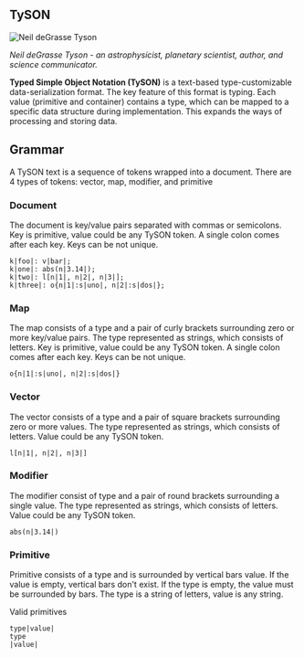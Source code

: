 ## TySON

![Neil deGrasse Tyson](https://pbs.twimg.com/profile_images/74188698/NeilTysonOriginsA-Crop_400x400.jpg)

*Neil deGrasse Tyson - an astrophysicist, planetary scientist, author, and science communicator.*

**Typed Simple Object Notation (TySON)** is a text-based type-customizable data-serialization format. The key feature of this format is typing. Each value (primitive and container) contains a type, which can be mapped to a specific data structure during implementation. This expands the ways of processing and storing data.


## Grammar

A TySON text is a sequence of tokens wrapped into a document. There are 4 types of tokens: vector, map, modifier, and primitive

### Document

The document is key/value pairs separated with commas or semicolons. Key is primitive, value could be any TySON token.  A single colon comes after each key. Keys can be not unique.

```
k|foo|: v|bar|;
k|one|: abs(n|3.14|);
k|two|: l[n|1|, n|2|, n|3|];
k|three|: o{n|1|:s|uno|, n|2|:s|dos|};
```

### Map

The map consists of a type and a pair of curly brackets surrounding zero or more key/value pairs. The type represented as strings, which consists of letters. Key is primitive, value could be any TySON token. A single colon comes after each key. Keys can be not unique.

```
o{n|1|:s|uno|, n|2|:s|dos|}
```

### Vector

The vector consists of a type and a pair of square brackets surrounding zero or more values. The type represented as strings, which consists of letters. Value could be any TySON token.

```
l[n|1|, n|2|, n|3|]
```

### Modifier

The modifier consist of type and a pair of round brackets surrounding a single value. The type represented as strings, which consists of letters. Value could be any TySON token. 
```
abs(n|3.14|)
```

### Primitive

Primitive consists of a type and is surrounded by vertical bars value. If the value is empty, vertical bars don't exist. If the type is empty, the value must be surrounded by bars. The type is a string of letters, value is any string.

Valid primitives
```
type|value|
type
|value|
```